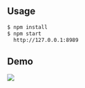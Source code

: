 ## Usage

```bash
$ npm install
$ npm start
  http://127.0.0.1:8989
```

## Demo

![](http://ww1.sinaimg.cn/large/0060lm7Tgw1f9v3h428w5j30ag0ikwgs.jpg)


